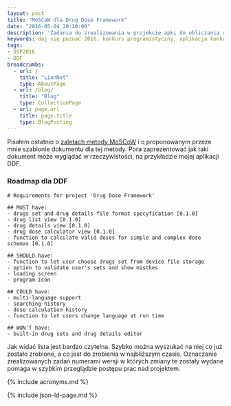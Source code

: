 ```yaml
---
layout: post
title: "MoSCoW dla Drug Dose Framework"
date: "2016-05-04 20:30:00"
description: 'Zadania do zrealizowania w projekcie apki do obliczania dawek leków'
keywords: daj się poznać 2016, konkurs programistyczny, aplikacja konkursowa, drug dose framework, aplikacja mobilna, pas pediatryczny, dawkowanie leków, ionic framework, metoda MoSCoW, zbieranie wymagań, analiza wymagań,  must have, should have, could have, wont have, minimum usable subset, markdown
tags:
- DSP2016
- DDF
breadcrumbs:
  - url: /
    title: "LionNet"
    type: AboutPage
  - url: /blog/
    title: "Blog"
    type: CollectionPage
  - url: page.url
    title: page.title
    type: BlogPosting
---
```


Pisałem ostatnio o [zaletach metody MoSCoW][1] i o proponowanym przeze mnie szablonie
dokumentu dla tej metody. Pora zaprezentować jak taki dokument może wyglądać w 
rzeczywistości, na przykładzie mojej aplikacji DDF.

### Roadmap dla DDF

    # Requirements for project 'Drug Dose Framework'

    ## MUST have:
    - drugs set and drug details file format specyfication [0.1.0]
    - drug list view [0.1.0]
    - drug details view [0.1.0]
    - drug dose calculator view [0.1.0]
    - function to calculate valid doses for simple and complex dose schemas [0.1.0]

    ## SHOULD have:
    - function to let user choose drugs set from device file storage
    - option to validate user's sets and show mistkes
    - loading screen
    - program icon

    ## COULD have:
    - multi-language support
    - searching history
    - dose calculation history
    - function to let users change language at run time

    ## WON'T have:
    - built-in drug sets and drug details editor

Jak widać lista jest bardzo czytelna. Szybko można wyszukać na niej co już zostało
zrobione, a co jest do zrobienia w najbliższym czasie. Oznaczanie zrealizowanych
zadań numerami wersji w których zmiany te zostały wydane pomaga w szybkim przeglądzie
postępu prac nad projektem.

[1]: /it/2016/04/29/podroz-na-wschod-roadmap-z-moscow.html


{% include acronyms.md %}

{% include json-ld-page.md %}
